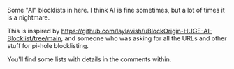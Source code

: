 Some "AI" blocklists in here.
I think AI is fine sometimes, but a lot of times it is a nightmare.

This is inspired by https://github.com/laylavish/uBlockOrigin-HUGE-AI-Blocklist/tree/main, and someone who was asking for all the URLs and other stuff for pi-hole blocklisting.

You'll find some lists with details in the comments within.
